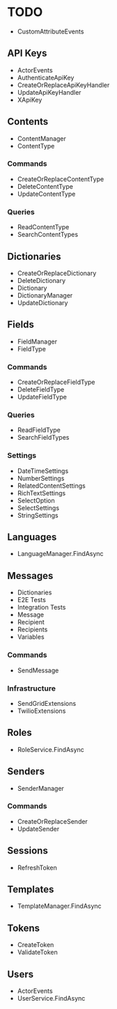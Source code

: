 # TODO

- CustomAttributeEvents

## API Keys

- ActorEvents
- AuthenticateApiKey
- CreateOrReplaceApiKeyHandler
- UpdateApiKeyHandler
- XApiKey

## Contents

- ContentManager
- ContentType

### Commands

- CreateOrReplaceContentType
- DeleteContentType
- UpdateContentType

### Queries

- ReadContentType
- SearchContentTypes

## Dictionaries

- CreateOrReplaceDictionary
- DeleteDictionary
- Dictionary
- DictionaryManager
- UpdateDictionary

## Fields

- FieldManager
- FieldType

### Commands

- CreateOrReplaceFieldType
- DeleteFieldType
- UpdateFieldType

### Queries

- ReadFieldType
- SearchFieldTypes

### Settings

- DateTimeSettings
- NumberSettings
- RelatedContentSettings
- RichTextSettings
- SelectOption
- SelectSettings
- StringSettings

## Languages

- LanguageManager.FindAsync

## Messages

- Dictionaries
- E2E Tests
- Integration Tests
- Message
- Recipient
- Recipients
- Variables

### Commands

- SendMessage

### Infrastructure

- SendGridExtensions
- TwilioExtensions

## Roles

- RoleService.FindAsync

## Senders

- SenderManager

### Commands

- CreateOrReplaceSender
- UpdateSender

## Sessions

- RefreshToken

## Templates

- TemplateManager.FindAsync

## Tokens

- CreateToken
- ValidateToken

## Users

- ActorEvents
- UserService.FindAsync
